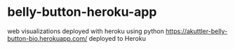# belly-button-heroku-app
web visualizations deployed with heroku using python 
https://akuttler-belly-button-bio.herokuapp.com/ deployed to Heroku
